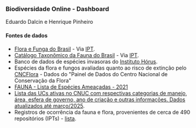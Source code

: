 ### Biodiversidade Online - Dashboard

Eduardo Dalcin e Henrique Pinheiro

#### Fontes de dados

- [Flora e Funga do Brasil](https://floradobrasil.jbrj.gov.br/consulta/) - Via [IPT](https://ipt.jbrj.gov.br/jbrj/resource?r=lista_especies_flora_brasil).
- [Catálogo Taxonômico da Fauna do Brasil](http://fauna.jbrj.gov.br/) - Via [IPT](https://ipt.jbrj.gov.br/jbrj/resource?r=catalogo_taxonomico_da_fauna_do_brasil).
- Banco de dados de espécies invasoras do [Instituto Hórus](https://institutohorus.org.br/).
- Espécies da flora e fungos avaliadas quanto ao risco de extinção pelo [CNCFlora](https://cncflora.jbrj.gov.br/) - Dados do "Painel de Dados do Centro Nacional de Conservação da Flora"
- [FAUNA - Lista de Espécies Ameaçadas - 2021](https://dados.mma.gov.br/dataset/especies-ameacadas/resource/544f9312-d4c6-4d12-b6ac-51bf3039bbb7)
- [Lista das UCs ativas no CNUC com respectivas categorias de manejo, área, esfera de governo, ano de criação e outras informações. Dados atualizados até março/2025](https://dados.mma.gov.br/dataset/unidadesdeconservacao/resource/f6bf9940-cf30-4ef2-927d-2bd278e4c8af).
- Registros de ocorrência da fauna e flora, provenientes de cerca de 490 repositórios (IPTs) - [lista](https://github.com/biopinda/Biodiversidade-Online/blob/main/packages/ingest/referencias/occurrences.csv).
